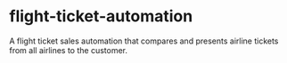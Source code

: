 # flight-ticket-automation
 A flight ticket sales automation that compares and presents airline tickets from all airlines to the customer.
